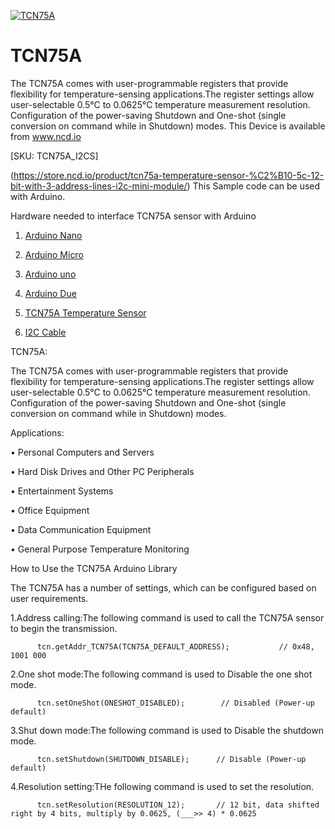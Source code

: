 [![TCN75A](TCN75A_I2CBZ.png)](https://store.ncd.io/product/tcn75a-temperature-sensor-%C2%B10-5c-12-bit-with-3-address-lines-i2c-mini-module/)

# TCN75A

The TCN75A comes with user-programmable registers that provide flexibility for temperature-sensing applications.The register settings allow user-selectable 0.5°C to 0.0625°C temperature measurement resolution. Configuration of the power-saving Shutdown and One-shot (single conversion on command while in Shutdown) modes.
This Device is available from www.ncd.io 

[SKU: TCN75A_I2CS]

(https://store.ncd.io/product/tcn75a-temperature-sensor-%C2%B10-5c-12-bit-with-3-address-lines-i2c-mini-module/)
This Sample code can be used with Arduino.

Hardware needed to interface TCN75A sensor with Arduino

1. <a href="https://store.ncd.io/product/i2c-shield-for-arduino-nano/">Arduino Nano</a>

2. <a href="https://store.ncd.io/product/i2c-shield-for-arduino-micro-with-i2c-expansion-port/">Arduino Micro</a>

3. <a href="https://store.ncd.io/product/i2c-shield-for-arduino-uno/">Arduino uno</a>

4. <a href="https://store.ncd.io/product/dual-i2c-shield-for-arduino-due-with-modular-communications-interface/">Arduino Due</a>

5. <a href="https://store.ncd.io/product/tcn75a-temperature-sensor-%C2%B10-5c-12-bit-with-3-address-lines-i2c-mini-module/">TCN75A Temperature Sensor</a>

6. <a href="https://store.ncd.io/product/i%C2%B2c-cable/">I2C Cable</a>

TCN75A:

The TCN75A comes with user-programmable registers that provide flexibility for temperature-sensing applications.The register settings allow user-selectable 0.5°C to 0.0625°C temperature measurement resolution. Configuration of the power-saving Shutdown and One-shot (single conversion on command while in Shutdown) modes.

Applications:

• Personal Computers and Servers

• Hard Disk Drives and Other PC Peripherals

• Entertainment Systems

• Office Equipment

• Data Communication Equipment

• General Purpose Temperature Monitoring

How to Use the TCN75A Arduino Library

The TCN75A has a number of settings, which can be configured based on user requirements.
          
1.Address calling:The following command is used to call the TCN75A sensor to begin the transmission.

          tcn.getAddr_TCN75A(TCN75A_DEFAULT_ADDRESS);           // 0x48, 1001 000
            
 2.One shot mode:The following command is used to Disable the one shot mode.
 
          tcn.setOneShot(ONESHOT_DISABLED);        // Disabled (Power-up default)
            
3.Shut down mode:The following command is used to Disable the shutdown mode.

          tcn.setShutdown(SHUTDOWN_DISABLE);      // Disable (Power-up default)
             
4.Resolution setting:THe following command is used to set the resolution.            
             
          tcn.setResolution(RESOLUTION_12);       // 12 bit, data shifted right by 4 bits, multiply by 0.0625, (___>> 4) * 0.0625
             
